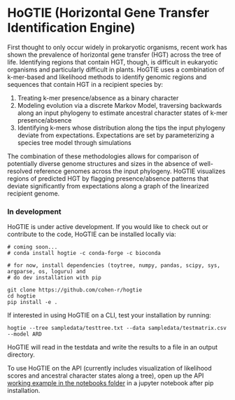 # HoGTIE (**Ho**rizontal **G**ene **T**ransfer **I**dentification **E**ngine)

First thought to only occur widely in prokaryotic organisms, recent work has shown the prevalence of horizontal gene transfer (HGT) across the tree of life. Identifying regions that contain HGT, though, is difficult in eukaryotic organisms and particularly difficult in plants. HoGTIE uses a combination of k-mer-based and likelihood methods to identify genomic regions and sequences that contain HGT in a recipient species by:

1. Treating k-mer presence/absence as a binary character
2. Modeling evolution via a discrete Markov Model, traversing backwards along an input phylogeny to estimate ancestral character states of k-mer presence/absence
3. Identifying k-mers whose distribution along the tips the input phylogeny deviate from expectations. Expectations are set by parameterizing a species tree model through simulations

 The combination of these methodologies allows for comparison of potentially diverse genome structures and sizes in the absence of well-resolved reference genomes across the input phylogeny. HoGTIE visualizes regions of predicted HGT by flagging presence/absence patterns that deviate significantly from expectations along a graph of the linearized recipient genome. 


### In development
HoGTIE is under active development. If you would like to check out or contribute to the code, HoGTIE can be installed locally via:

```
# coming soon...
# conda install hogtie -c conda-forge -c bioconda

# for now, install dependencies (toytree, numpy, pandas, scipy, sys, argparse, os, loguru) and
# do dev installation with pip

git clone https://github.com/cohen-r/hogtie
cd hogtie
pip install -e .

```

If interested in using HoGTIE on a CLI, test your installation by running:
```
hogtie --tree sampledata/testtree.txt --data sampledata/testmatrix.csv --model ARD
```
HoGTIE will read in the testdata and write the results to a file in an output directory.

To use HoGTIE on the API (currently includes visualization of likelihood scores and ancestral character states along a tree), open up the API [working example in the notebooks folder](https://github.com/cohen-r/hogtie/blob/main/notebooks/working_example.ipynb) in a jupyter notebook after pip installation.